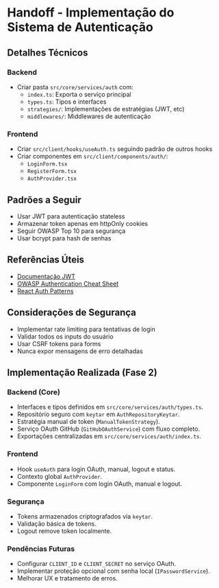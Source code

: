 # Handoff - Implementação do Sistema de Autenticação

## Detalhes Técnicos

### Backend

- Criar pasta `src/core/services/auth` com:
  - `index.ts`: Exporta o serviço principal
  - `types.ts`: Tipos e interfaces
  - `strategies/`: Implementações de estratégias (JWT, etc)
  - `middlewares/`: Middlewares de autenticação

### Frontend

- Criar `src/client/hooks/useAuth.ts` seguindo padrão de outros hooks
- Criar componentes em `src/client/components/auth/`:
  - `LoginForm.tsx`
  - `RegisterForm.tsx`
  - `AuthProvider.tsx`

## Padrões a Seguir

- Usar JWT para autenticação stateless
- Armazenar token apenas em httpOnly cookies
- Seguir OWASP Top 10 para segurança
- Usar bcrypt para hash de senhas

## Referências Úteis

- [Documentação JWT](https://jwt.io/introduction)
- [OWASP Authentication Cheat Sheet](https://cheatsheetseries.owasp.org/cheatsheets/Authentication_Cheat_Sheet.html)
- [React Auth Patterns](https://reactrouter.com/en/main/start/concepts#authentication)

## Considerações de Segurança

- Implementar rate limiting para tentativas de login
- Validar todos os inputs do usuário
- Usar CSRF tokens para forms
- Nunca expor mensagens de erro detalhadas

## Implementação Realizada (Fase 2)

### Backend (Core)
- Interfaces e tipos definidos em `src/core/services/auth/types.ts`.
- Repositório seguro com `keytar` em `AuthRepositoryKeytar`.
- Estratégia manual de token (`ManualTokenStrategy`).
- Serviço OAuth GitHub (`GitHubOAuthService`) com fluxo completo.
- Exportações centralizadas em `src/core/services/auth/index.ts`.

### Frontend
- Hook `useAuth` para login OAuth, manual, logout e status.
- Contexto global `AuthProvider`.
- Componente `LoginForm` com login OAuth, manual e logout.

### Segurança
- Tokens armazenados criptografados via `keytar`.
- Validação básica de tokens.
- Logout remove token localmente.

### Pendências Futuras
- Configurar `CLIENT_ID` e `CLIENT_SECRET` no serviço OAuth.
- Implementar proteção opcional com senha local (`IPasswordService`).
- Melhorar UX e tratamento de erros.

